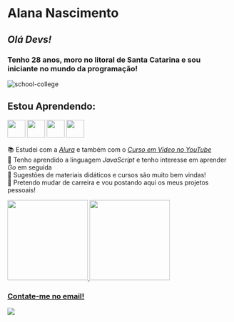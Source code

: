 # Alana Nascimento




## <i>Olá Devs!</i><br>

### Tenho 28 anos, moro no litoral de Santa Catarina e sou iniciante no mundo da programação!<br>

![school-college](https://github.com/alanaOnTheShore/alanaOnTheShore/assets/164276418/7221fac6-5aca-4f44-877d-870d84939112)

## Estou Aprendendo:

<img loading="lazy" src = "https://cdn.jsdelivr.net/gh/devicons/devicon@latest/icons/javascript/javascript-original.svg" width="40" height="40"> <img loading="lazy" src="https://cdn.jsdelivr.net/gh/devicons/devicon@latest/icons/vscode/vscode-original.svg" width="40" height="40"> <img loading="lazy" src="https://cdn.jsdelivr.net/gh/devicons/devicon@latest/icons/git/git-original.svg" width="40" height="40"> <img src="https://cdn.jsdelivr.net/gh/devicons/devicon@latest/icons/nodejs/nodejs-original-wordmark.svg" width="40" height="40"/>
           


:books: Estudei com a <i>[Alura](https://cursos.alura.com.br/formacao-programacao)</i> e também com o <i>[Curso em Vídeo no YouTube](https://www.youtube.com/watch?v=BXqUH86F-kA&list=PLntvgXM11X6pi7mW0O4ZmfUI1xDSIbmTm&ab_channel=CursoemV%C3%ADdeo)</i> <br>
🌱 Tenho aprendido a linguagem <i>JavaScript</i> e tenho interesse em aprender <i>Go</i> em seguida<br>
🤔 Sugestões de materiais didáticos e cursos são muito bem vindas!<br>
:telescope: Pretendo mudar de carreira e vou postando aqui os meus projetos pessoais!

<div>
<a href="https://github.com/alanaOnTheShore">
<img loading="lazy" height="180em" src="https://github-readme-stats.vercel.app/api/top-langs/?username=alanaOnTheShore&layout=compact&langs_count=7&theme=dracula"/>
<img loading="lazy" height="180em" src="https://github-readme-stats.vercel.app/api?username=alanaOnTheShore&show_icons=true&theme=dracula&include_all_commits=true&count_private=true"/>
</div>

<h3> Contate-me no email!</h3>
<a href = "mailto:contatoalanapsn@gmail.com"><img loading="lazy" src="https://img.shields.io/badge/Gmail-D14836?style=for-the-badge&logo=gmail&logoColor=white" target="_blank"></a>
